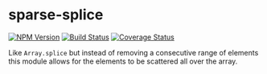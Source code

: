 # sparse-splice

[![NPM Version][npm-image]](https://npmjs.org/package/sparse-splice)
[![Build Status][travis-image]](https://travis-ci.org/keis/sparse-splice)
[![Coverage Status][coveralls-image]](https://coveralls.io/r/keis/sparse-splice?branch=master)

Like `Array.splice` but instead of removing a consecutive range of elements this module allows for the elements to be scattered all over the array.

[npm-image]: https://img.shields.io/npm/v/sparse-splice.svg?style=flat
[travis-image]: https://img.shields.io/travis/keis/sparse-splice.svg?style=flat
[coveralls-image]: https://img.shields.io/coveralls/keis/sparse-splice.svg?style=flat
